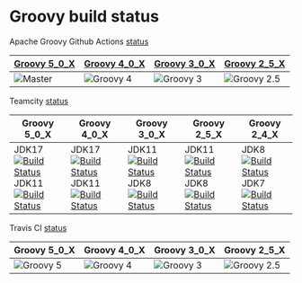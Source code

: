 # Groovy build status

Apache Groovy Github Actions [status](https://github.com/apache/groovy/actions/workflows/groovy-build-test.yml)

| [Groovy 5_0_X](https://github.com/apache/groovy/actions/workflows/groovy-build-test.yml?query=branch%3Amaster+event%3Apush) | [Groovy 4_0_X](https://github.com/apache/groovy/actions/workflows/groovy-build-test.yml?query=branch%3AGROOVY_4_0_X+event%3Apush) | [Groovy 3_0_X](https://github.com/apache/groovy/actions/workflows/groovy-build-test.yml?query=branch%3AGROOVY_3_0_X+event%3Apush) | [Groovy 2_5_X](https://github.com/apache/groovy/actions/workflows/groovy-build-test.yml?query=branch%3AGROOVY_2_5_X+event%3Apush) |
|-----------------------------------------------------------------------------------------------------------------------------|-----------------------------------------------------------------------------------------------------------------------------------|-----------------------------------------------------------------------------------------------------------------------------------|-----------------------------------------------------------------------------------------------------------------------------------|
| ![Master](https://github.com/apache/groovy/actions/workflows/groovy-build-test.yml/badge.svg)                               | ![Groovy 4](https://github.com/apache/groovy/actions/workflows/groovy-build-test.yml/badge.svg?branch=GROOVY_4_0_X)               | ![Groovy 3](https://github.com/apache/groovy/actions/workflows/build-test.yml/badge.svg?branch=GROOVY_3_0_X)                      | ![Groovy 2.5](https://github.com/apache/groovy/actions/workflows/build-test.yml/badge.svg?branch=GROOVY_2_5_X)                    |

Teamcity [status](https://ci.groovy-lang.org?guest=1)

| Groovy 5_0_X | Groovy 4_0_X | Groovy 3_0_X | Groovy 2_5_X | Groovy 2_4_X |
| ------------ | ------------ | ------------ | ------------ | ------------ |
| JDK17 [![Build Status](http://ci.groovy-lang.org/app/rest/builds/buildType:id:MasterTestJdk17/statusIcon)](http://ci.groovy-lang.org/viewType.html?buildTypeId=MasterTestJdk17&guest=1) <br /> JDK11 [![Build Status](http://ci.groovy-lang.org/app/rest/builds/buildType:id:MasterTestJdk11/statusIcon)](http://ci.groovy-lang.org/viewType.html?buildTypeId=MasterTestJdk11&guest=1) | JDK17 [![Build Status](http://ci.groovy-lang.org/app/rest/builds/buildType:id:Groovy40xTestJdk17/statusIcon)](http://ci.groovy-lang.org/viewType.html?buildTypeId=Groovy40xTestJdk17&guest=1) <br/> JDK11 [![Build Status](http://ci.groovy-lang.org/app/rest/builds/buildType:id:Groovy_Groovy40xCheckWithCoverageJdk11/statusIcon)](http://ci.groovy-lang.org/viewType.html?buildTypeId=Groovy_Groovy40xCheckWithCoverageJdk11&guest=1) | JDK11 [![Build Status](http://ci.groovy-lang.org/app/rest/builds/buildType:id:Groovy3xCheckCoverageJdk11/statusIcon)](http://ci.groovy-lang.org/viewType.html?buildTypeId=Groovy3xCheckCoverageJdk11&guest=1) <br/> JDK8 [![Build Status](http://ci.groovy-lang.org/app/rest/builds/buildType:id:Groovy30xTestAllJdk8/statusIcon)](http://ci.groovy-lang.org/viewType.html?buildTypeId=Groovy30xTestAllJdk8&guest=1) | JDK11 [![Build Status](http://ci.groovy-lang.org/app/rest/builds/buildType:id:Groovy25xCheckJdk11/statusIcon)](http://ci.groovy-lang.org/viewType.html?buildTypeId=Groovy25xCheckJdk11&guest=1) <br /> JDK8 [![Build Status](http://ci.groovy-lang.org/app/rest/builds/buildType:id:Groovy25xCheckJdk8/statusIcon)](http://ci.groovy-lang.org/viewType.html?buildTypeId=Groovy25xCheckJdk8&guest=1) | JDK8 [![Build Status](http://ci.groovy-lang.org/app/rest/builds/buildType:id:Groovy24xCheckJdk8/statusIcon)](http://ci.groovy-lang.org/viewType.html?buildTypeId=Groovy24xCheckJdk8&guest=1) <br /> JDK7 [![Build Status](http://ci.groovy-lang.org/app/rest/builds/buildType:id:Groovy24xCheckJdk7/statusIcon)](http://ci.groovy-lang.org/viewType.html?buildTypeId=Groovy24xCheckJdk7&guest=1) |

Travis CI [status](https://app.travis-ci.com/apache/groovy)

| Groovy 5_0_X | Groovy 4_0_X | Groovy 3_0_X | Groovy 2_5_X |
| ------------ | ------------ | ------------ | ------------ |
| ![Groovy 5](https://api.travis-ci.com/apache/groovy.svg?branch=master) | ![Groovy 4](https://api.travis-ci.com/apache/groovy.svg?branch=GROOVY_4_0_X) | ![Groovy 3](https://api.travis-ci.com/apache/groovy.svg?branch=GROOVY_3_0_X) | ![Groovy 2.5](https://api.travis-ci.com/apache/groovy.svg?branch=GROOVY_2_5_X) |
